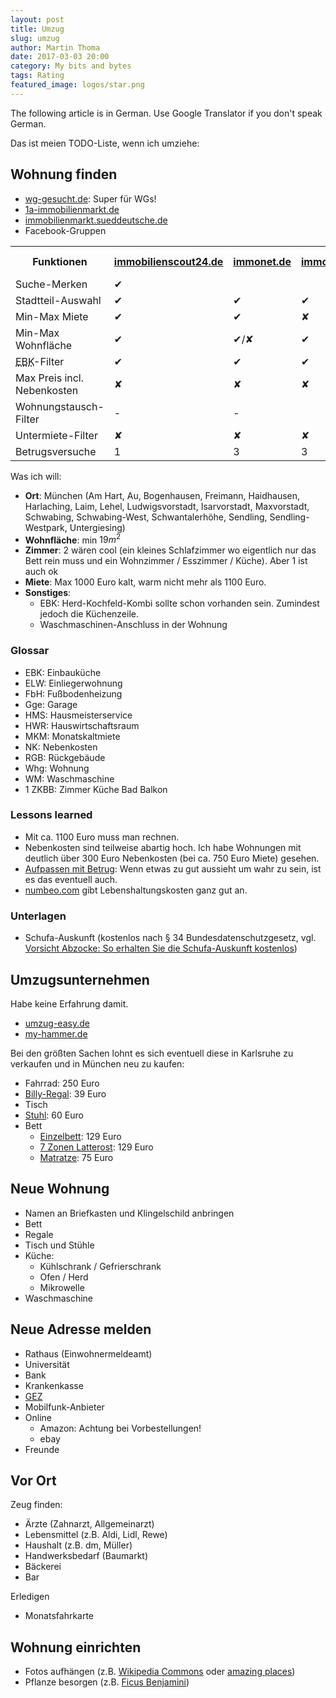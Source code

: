 ```yaml
---
layout: post
title: Umzug
slug: umzug
author: Martin Thoma
date: 2017-03-03 20:00
category: My bits and bytes
tags: Rating
featured_image: logos/star.png
---
```

<div class="info">The following article is in German. Use Google Translator if you don't speak German.</div>

Das ist meien TODO-Liste, wenn ich umziehe:


## Wohnung finden

* <a href="http://www.wg-gesucht.de/">wg-gesucht.de</a>: Super für WGs!
* <a href="https://www.1a-immobilienmarkt.de">1a-immobilienmarkt.de</a>
* <a href="https://immobilienmarkt.sueddeutsche.de/">immobilienmarkt.sueddeutsche.de</a>
* Facebook-Gruppen

<table class="table">
    <tr>
        <th>Funktionen</th>
        <th><a href="https://www.immobilienscout24.de/">immobilienscout24.de</a></th>
        <th><a href="https://www.immonet.de/">immonet.de</a></th>
        <th><a href="https://www.immowelt.de/">immowelt.de</a></th>
        <th><a href="http://www.wg-gesucht.de/">wg-gesucht</a></th>
    </tr>
    <tr>
        <td>Suche-Merken</td>
        <td class="success">✔</td>
        <td></td>
        <td></td>
        <td></td>
    </tr>
    <tr>
        <td>Stadtteil-Auswahl</td>
        <td class="success">✔</td>
        <td class="success">✔</td>
        <td class="success">✔</td>
        <td class="success">✔</td>
    </tr>
    <tr>
        <td>Min-Max Miete</td>
        <td class="success">✔</td>
        <td class="success">✔</td>
        <td class="danger">✘</td>
        <td class="success">✔</td>
    </tr>
    <tr>
        <td>Min-Max Wohnfl&auml;che</td>
        <td class="success">✔</td>
        <td class="warning">✔/✘</td>
        <td class="success">✔</td>
        <td class="warning">✔/✘</td>
    </tr>
    <tr>
        <td><abbr title="Einbauk&uuml;che">EBK</abbr>-Filter</td>
        <td class="success">✔</td>
        <td class="success">✔</td>
        <td class="success">✔</td>
        <td></td>
    </tr>
    <tr>
        <td>Max Preis incl. Nebenkosten</td>
        <td class="danger">✘</td>
        <td class="danger">✘</td>
        <td class="danger">✘</td>
        <td class="danger">✘</td>
    </tr>
    <tr>
        <td>Wohnungstausch-Filter</td>
        <td>-</td>
        <td>-</td>
        <td></td>
        <td class="danger">✘</td>
    </tr>
    <tr>
        <td>Untermiete-Filter</td>
        <td class="danger">✘</td>
        <td class="danger">✘</td>
        <td class="danger">✘</td>
        <td class="danger">✘</td>
    </tr>
    <tr>
        <td>Betrugsversuche</td>
        <td>1</td>
        <td>3</td>
        <td>3</td>
        <td>0</td>
    </tr>
</table>

Was ich will:

* **Ort**: München (Am Hart, Au, Bogenhausen, Freimann, Haidhausen, Harlaching, Laim, Lehel, Ludwigsvorstadt, Isarvorstadt, Maxvorstadt, Schwabing, Schwabing-West, Schwantalerhöhe, Sendling, Sendling-Westpark, Untergiesing)
* **Wohnfläche**: min $19m^2$
* **Zimmer**: 2 wären cool (ein kleines Schlafzimmer wo eigentlich nur das Bett rein muss und ein Wohnzimmer / Esszimmer / Küche). Aber 1 ist auch ok
* **Miete**: Max 1000 Euro kalt, warm nicht mehr als 1100 Euro.
* **Sonstiges**:
    * EBK: Herd-Kochfeld-Kombi sollte schon vorhanden sein. Zumindest jedoch die Küchenzeile.
    * Waschmaschinen-Anschluss in der Wohnung


### Glossar

* EBK: Einbauküche
* ELW: Einliegerwohnung
* FbH: Fußbodenheizung
* Gge: Garage
* HMS: Hausmeisterservice
* HWR: Hauswirtschaftsraum
* MKM: Monatskaltmiete
* NK: Nebenkosten
* RGB: Rückgebäude
* Whg: Wohnung
* WM: Waschmaschine
* 1 ZKBB: Zimmer Küche Bad Balkon

### Lessons learned

* Mit ca. 1100 Euro muss man rechnen.
* Nebenkosten sind teilweise abartig hoch. Ich habe Wohnungen mit deutlich über
  300 Euro Nebenkosten (bei ca. 750 Euro Miete) gesehen.
* [Aufpassen mit Betrug](https://martin-thoma.com/rental-scam/): Wenn etwas zu
  gut aussieht um wahr zu sein, ist es das eventuell auch.
* [numbeo.com](https://www.numbeo.com/cost-of-living/in/Munich) gibt
  Lebenshaltungskosten ganz gut an.

### Unterlagen

* Schufa-Auskunft (kostenlos nach § 34 Bundesdatenschutzgesetz, vgl. [Vorsicht Abzocke: So erhalten Sie die Schufa-Auskunft kostenlos](https://web.de/magazine/geld-karriere/vorsicht-abzocke-schufa-auskunft-kostenlos-30460020))

## Umzugsunternehmen

Habe keine Erfahrung damit.

* [umzug-easy.de](https://www.umzug-easy.de/)
* [my-hammer.de](https://www.my-hammer.de/lp/umzug/)

Bei den größten Sachen lohnt es sich eventuell diese in Karlsruhe zu verkaufen
und in München neu zu kaufen:

* Fahrrad: 250 Euro
* [Billy-Regal](http://www.ikea.com/de/de/catalog/products/00263850/): 39 Euro
* Tisch
* [Stuhl](https://www.amazon.de/CLP-Freischwinger-Stuhl-Besucherstuhl-Konferenzstuhl-gepolstert/dp/B01N12DTAJ): 60 Euro
* Bett
    * [Einzelbett](https://www.amazon.de/gp/product/B007F7GPD2/ref=oh_aui_detailpage_o09_s00?ie=UTF8&psc=1): 129 Euro
    * [7 Zonen Latterost](https://www.amazon.de/FMP-Matratzenmanufaktur-22-0003-verstellbar-Lattenroste/dp/B002CFH8MY/): 129 Euro
    * [Matratze](https://www.amazon.de/Orthop%C3%A4dische-7-Zonen-Kaltschaummatratze-zertifiziert-waschbar/dp/B01G5TUD3S/ref=sr_1_5): 75 Euro


## Neue Wohnung

* Namen an Briefkasten und Klingelschild anbringen
* Bett
* Regale
* Tisch und Stühle
* Küche:
    * Kühlschrank / Gefrierschrank
    * Ofen / Herd
    * Mikrowelle
* Waschmaschine


## Neue Adresse melden

* Rathaus (Einwohnermeldeamt)
* Universität
* Bank
* Krankenkasse
* <a href="https://www.rundfunkbeitrag.de/buergerinnen_und_buerger/formulare/aendern/">GEZ</a>
* Mobilfunk-Anbieter
* Online
    * Amazon: Achtung bei Vorbestellungen!
    * ebay
* Freunde


## Vor Ort

Zeug finden:

* Ärzte (Zahnarzt, Allgemeinarzt)
* Lebensmittel (z.B. Aldi, Lidl, Rewe)
* Haushalt (z.B. dm, Müller)
* Handwerksbedarf (Baumarkt)
* Bäckerei
* Bar

Erledigen

* Monatsfahrkarte


## Wohnung einrichten

* Fotos aufhängen (z.B. [Wikipedia Commons](https://commons.wikimedia.org/wiki/File:Cosmic_%E2%80%98Winter%E2%80%99_Wonderland.jpg) oder [amazing places](https://martin-thoma.com/astonishing-places/))
* Pflanze besorgen (z.B. [Ficus Benjamini](https://de.wikipedia.org/wiki/Birkenfeige))
